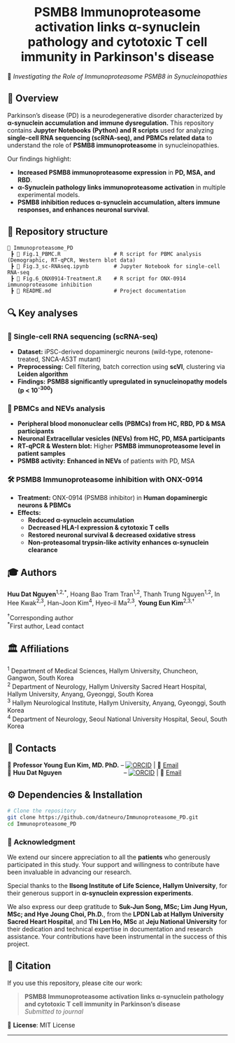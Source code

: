 <div align="center">

# **PSMB8 Immunoproteasome activation links α-synuclein pathology and cytotoxic T cell immunity in Parkinson's disease**

</div>

🚀 *Investigating the Role of Immunoproteasome PSMB8 in Synucleinopathies* 

## **🧬 Overview**
Parkinson’s disease (PD) is a neurodegenerative disorder characterized by **α-synuclein accumulation and immune dysregulation.** This repository contains **Jupyter Notebooks (Python) and R scripts** used for analyzing **single-cell RNA sequencing (scRNA-seq), and PBMCs related data** to understand the role of **PSMB8 immunoproteasome** in synucleinopathies.

Our findings highlight:
- **Increased PSMB8 immunoproteasome expression** in **PD, MSA, and RBD**.
- **α-Synuclein pathology links immunoproteasome activation** in multiple experimental models.
- **PSMB8 inhibition reduces α-synuclein accumulation, alters immune responses, and enhances neuronal survival**.

## **📂 Repository structure**
```
📁 Immunoproteasome_PD
 ┣ 📜 Fig.1_PBMC.R                 # R script for PBMC analysis (Demographic, RT-qPCR, Western blot data)
 ┣ 📜 Fig.3_sc-RNAseq.ipynb        # Jupyter Notebook for single-cell RNA-seq
 ┣ 📜 Fig.6_ONX0914-Treatment.R    # R script for ONX-0914 immunoproteasome inhibition
 ┣ 📜 README.md                    # Project documentation
```

## **🔍 Key analyses**
### **🧬 Single-cell RNA sequencing (scRNA-seq)**
- **Dataset:** iPSC-derived dopaminergic neurons (wild-type, rotenone-treated, SNCA-A53T mutant)
- **Preprocessing:** Cell filtering, batch correction using **scVI**, clustering via **Leiden algorithm**
- **Findings:** **PSMB8 significantly upregulated in synucleinopathy models (p < 10<sup>-300</sup>)**

### **🧫 PBMCs and NEVs analysis**
- **Peripheral blood mononuclear cells (PBMCs) from HC, RBD, PD & MSA participants**
- **Neuronal Extracellular vesicles (NEVs) from HC, PD, MSA participants**
- **RT-qPCR & Western blot:** Higher **PSMB8 immunoproteasome level in patient samples**
- **PSMB8 activity:** **Enhanced in NEVs** of patients with PD, MSA 

### **🛠️ PSMB8 Immunoproteasome inhibition with ONX-0914**
- **Treatment:** ONX-0914 (PSMB8 inhibitor) in **Human dopaminergic neurons & PBMCs**
- **Effects:**
  - **Reduced α-synuclein accumulation**
  - **Decreased HLA-I expression & cytotoxic T cells**
  - **Restored neuronal survival & decreased oxidative stress**
  - **Non-proteasomal trypsin-like activity enhances α-synuclein clearance**

## **🎓 Authors**
**Huu Dat Nguyen**<sup>1,2,*</sup>, Hoang Bao Tram Tran<sup>1,2</sup>, Thanh Trung Nguyen<sup>1,2</sup>, In Hee Kwak<sup>2,3</sup>, Han-Joon Kim<sup>4</sup>, Hyeo-il Ma<sup>2,3</sup>, **Young Eun Kim**<sup>2,3,†</sup>

<sup>†</sup>Corresponding author  
<sup>*</sup>First author, Lead contact   

## **🏛️ Affiliations**  
<sup>1</sup> Department of Medical Sciences, Hallym University, Chuncheon, Gangwon, South Korea  
<sup>2</sup> Department of Neurology, Hallym University Sacred Heart Hospital, Hallym University, Anyang, Gyeonggi, South Korea  
<sup>3</sup> Hallym Neurological Institute, Hallym University, Anyang, Gyeonggi, South Korea  
<sup>4</sup> Department of Neurology, Seoul National University Hospital, Seoul, South Korea  

## **📧 Contacts**  
🔗 ****Professor Young Eun Kim, MD. PhD.**** – [![ORCID](https://img.shields.io/badge/ORCID-0000--0002--7182--6569-green)](https://orcid.org/0000-0002-7182-6569) | 📧 [Email](mailto:yekneurology@hallym.or.kr)  
🔗 **Huu Dat Nguyen** &nbsp;&nbsp;&nbsp;&nbsp;&nbsp;&nbsp;&nbsp;&nbsp;&nbsp;&nbsp;&nbsp;&nbsp;&nbsp;&nbsp;&nbsp;&nbsp;&nbsp;&nbsp;&nbsp;&nbsp;&nbsp;&nbsp;&nbsp;&nbsp;&nbsp;&nbsp;&nbsp;&nbsp;&nbsp;&nbsp;&nbsp;&nbsp;&nbsp;&nbsp; – [![ORCID](https://img.shields.io/badge/ORCID-0000--0003--2491--5566-green)](https://orcid.org/0000-0003-2491-5566) | 📧 [Email](mailto:huudatbio@gmail.com)

## **⚙️ Dependencies & Installation**
```bash
# Clone the repository
git clone https://github.com/datneuro/Immunoproteasome_PD.git
cd Immunoproteasome_PD
```
### **🌟 Acknowledgment**
We extend our sincere appreciation to all the **patients** who generously participated in this study. Your support and willingness to contribute have been invaluable in advancing our research.

Special thanks to the **Ilsong Institute of Life Science, Hallym University**, for their generous support in **α-synuclein expression experiments**. 

We also express our deep gratitude to **Suk-Jun Song, MSc; Lim Jung Hyun, MSc; and Hye Joung Choi, Ph.D.**, from the **LPDN Lab at Hallym University Sacred Heart Hospital**, and **Thi Len Ho, MSc** at **Jeju National University** for their dedication and technical expertise in documentation and research assistance. Your contributions have been instrumental in the success of this project.

## **📜 Citation**
If you use this repository, please cite our work:

> **PSMB8 Immunoproteasome activation links α-synuclein pathology and cytotoxic T cell immunity in Parkinson’s disease**  
> *Submitted to journal*

📜 **License**: MIT License  

---

